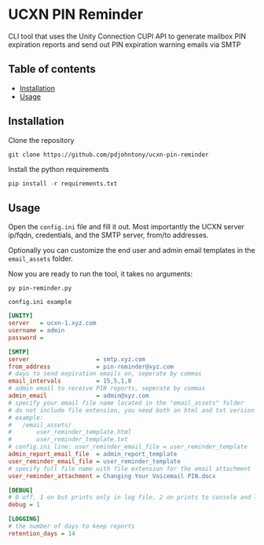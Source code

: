 # UCXN PIN Reminder
CLI tool that uses the Unity Connection CUPI API to generate mailbox PIN expiration reports and send out PIN expiration warning emails via SMTP

## Table of contents
- [Installation](#installation)
- [Usage](#usage)
## Installation
Clone the repository
```
git clone https://github.com/pdjohntony/ucxn-pin-reminder
```
Install the python requirements
```python
pip install -r requirements.txt
```

## Usage

Open the `config.ini` file and fill it out. Most importantly the UCXN server ip/fqdn, credentials, and the SMTP server, from/to addresses.

Optionally you can customize the end user and admin email templates in the `email_assets` folder.

Now you are ready to run the tool, it takes no arguments:
```
py pin-reminder.py
```

`config.ini example`
```ini
[UNITY]
server   = ucxn-1.xyz.com
username = admin
password = 

[SMTP]
server                   = smtp.xyz.com
from_address             = pin-reminder@xyz.com
# days to send expiration emails on, seperate by commas
email_intervals          = 15,5,1,0
# admin email to receive PIN reports, seperate by commas
admin_email              = admin@xyz.com
# specify your email file name located in the "email_assets" folder
# do not include file extension, you need both an html and txt version
# example:
#	/email_assets/
#		user_reminder_template.html
#		user_reminder_template.txt
# config.ini line: user_reminder_email_file = user_reminder_template
admin_report_email_file  = admin_report_template
user_reminder_email_file = user_reminder_template
# specify full file name with file extension for the email attachment
user_reminder_attachment = Changing Your Voicemail PIN.docx

[DEBUG]
# 0 off, 1 on but prints only in log file, 2 on prints to console and log file
debug = 1

[LOGGING]
# the number of days to keep reports
retention_days = 14
```